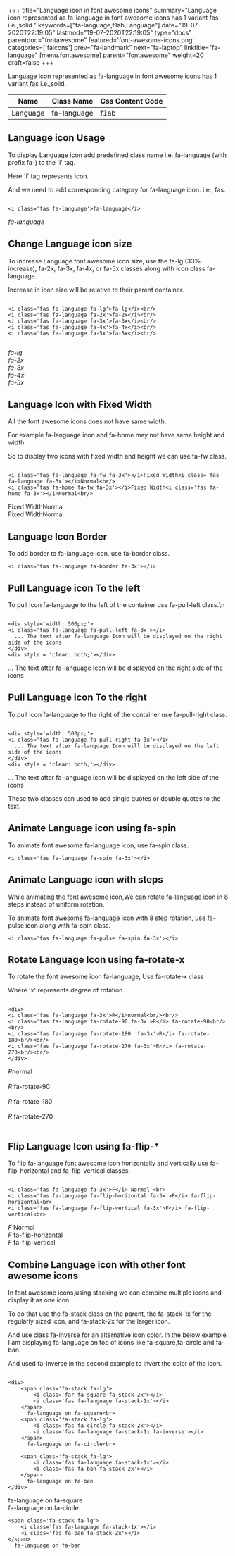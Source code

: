 +++
title="Language icon in font awesome icons"
summary="Language icon represented as fa-language in font awesome icons has 1 variant fas i.e.,solid."
keywords=["fa-language,f1ab,Language"]
date="19-07-2020T22:19:05"
lastmod="19-07-2020T22:19:05"
type="docs"
parentdoc="fontawesome"
featured='font-awesome-icons.png'
categories=['faicons']
prev="fa-landmark"
next="fa-laptop"
linktitle="fa-language"
[menu.fontawesome]
parent="fontawesome"
weight=20
draft=false
+++


Language icon represented as fa-language in font awesome icons has 1 variant fas i.e.,solid.

<div class='table-responsive'><table class='table'><thead><tr><th>Name</th><th>Class Name</th><th>Css Content Code</th></tr></thead><tbody><tr><td>Language</td><td>fa-language</td><td>f1ab</td></tr></tbody></table></div>



## Language icon Usage

To display Language icon add predefined class name i.e.,fa-language (with prefix fa-) to the 'i' tag.

Here 'i' tag represents icon.

And we need to add corresponding category for fa-language icon. i.e., fas.


```

<i class='fas fa-language'>fa-language</i>
```

<i class='fas fa-language'>fa-language</i>




## Change Language icon size
To increase Language font awesome icon size, use the fa-lg (33% increase), fa-2x, fa-3x, fa-4x, or fa-5x classes along with icon class fa-language.

Increase in icon size will be relative to their parent container. 

```

<i class='fas fa-language fa-lg'>fa-lg</i><br/>
<i class='fas fa-language fa-2x'>fa-2x</i><br/>
<i class='fas fa-language fa-3x'>fa-3x</i><br/>
<i class='fas fa-language fa-4x'>fa-4x</i><br/>
<i class='fas fa-language fa-5x'>fa-5x</i><br/>
            
```

<i class='fas fa-language fa-lg'>fa-lg</i><br/>
<i class='fas fa-language fa-2x'>fa-2x</i><br/>
<i class='fas fa-language fa-3x'>fa-3x</i><br/>
<i class='fas fa-language fa-4x'>fa-4x</i><br/>
<i class='fas fa-language fa-5x'>fa-5x</i><br/>
            



## Language Icon with Fixed Width 

All the font awesome icons does not have same width.

For example fa-language icon and fa-home may not have same height and width.

So to display two icons with fixed width and height we can use fa-fw class.


```

<i class='fas fa-language fa-fw fa-3x'></i>Fixed Width<i class='fas fa-language fa-3x'></i>Normal<br/>
<i class='fas fa-home fa-fw fa-3x'></i>Fixed Width<i class='fas fa-home fa-3x'></i>Normal<br/>
```

<i class='fas fa-language fa-fw fa-3x'></i>Fixed Width<i class='fas fa-language fa-3x'></i>Normal<br/>
<i class='fas fa-home fa-fw fa-3x'></i>Fixed Width<i class='fas fa-home fa-3x'></i>Normal<br/>



## Language Icon Border 

To add border to fa-language icon, use fa-border class.


```
<i class='fas fa-language fa-border fa-3x'></i>

```
<i class='fas fa-language fa-border fa-3x'></i>





## Pull Language icon To the left

To pull icon fa-language to the left of the container use fa-pull-left class.\n

```

<div style='width: 500px;'>
<i class='fas fa-language fa-pull-left fa-3x'></i>
  ... The text after fa-language Icon will be displayed on the right side of the icons
</div>
<div style = 'clear: both;'></div>
```

<div style='width: 500px;'>
<i class='fas fa-language fa-pull-left fa-3x'></i>
  ... The text after fa-language Icon will be displayed on the right side of the icons
</div>
<div style = 'clear: both;'></div>




## Pull Language icon To the right
To pull icon fa-language to the right of the container use fa-pull-right class.

```

<div style='width: 500px;'>
<i class='fas fa-language fa-pull-right fa-3x'></i>
  ... The text after fa-language Icon will be displayed on the left side of the icons
</div>
<div style = 'clear: both;'></div>
```

<div style='width: 500px;'>
<i class='fas fa-language fa-pull-right fa-3x'></i>
  ... The text after fa-language Icon will be displayed on the left side of the icons
</div>
<div style = 'clear: both;'></div>

These two classes can used to add single quotes or double quotes to the text.


## Animate Language icon using fa-spin
To animate font awesome fa-language icon, use fa-spin class.

```
<i class='fas fa-language fa-spin fa-3x'></i>
```
<i class='fas fa-language fa-spin fa-3x'></i>




## Animate Language icon with steps
While animating the font awesome icon,We can rotate fa-language icon in 8 steps instead of uniform rotation.

To animate font awesome fa-language icon with 8 step rotation, use fa-pulse icon along with fa-spin class.


```
<i class='fas fa-language fa-pulse fa-spin fa-3x'></i>

```
<i class='fas fa-language fa-pulse fa-spin fa-3x'></i>





## Rotate Language Icon using fa-rotate-x
To rotate the font awesome icon fa-language, Use fa-rotate-x class

Where 'x' represents degree of rotation.


```

<div>
<i class='fas fa-language fa-3x'>R</i>normal<br/><br/>
<i class='fas fa-language fa-rotate-90 fa-3x'>R</i> fa-rotate-90<br/><br/> 
<i class='fas fa-language fa-rotate-180  fa-3x'>R</i> fa-rotate-180<br/><br/> 
<i class='fas fa-language fa-rotate-270 fa-3x'>R</i> fa-rotate-270<br/><br/>
</div>
```

<div>
<i class='fas fa-language fa-3x'>R</i>normal<br/><br/>
<i class='fas fa-language fa-rotate-90 fa-3x'>R</i> fa-rotate-90<br/><br/> 
<i class='fas fa-language fa-rotate-180  fa-3x'>R</i> fa-rotate-180<br/><br/> 
<i class='fas fa-language fa-rotate-270 fa-3x'>R</i> fa-rotate-270<br/><br/>
</div>




## Flip Language Icon using fa-flip-*
To flip fa-language font awesome icon horizontally and vertically use fa-flip-horizontal and fa-flip-vertical classes. 

```

<i class='fas fa-language fa-3x'>F</i> Normal <br>
<i class='fas fa-language fa-flip-horizontal fa-3x'>F</i> fa-flip-horizontal<br>
<i class='fas fa-language fa-flip-vertical fa-3x'>F</i> fa-flip-vertical<br>
```

<i class='fas fa-language fa-3x'>F</i> Normal <br>
<i class='fas fa-language fa-flip-horizontal fa-3x'>F</i> fa-flip-horizontal<br>
<i class='fas fa-language fa-flip-vertical fa-3x'>F</i> fa-flip-vertical<br>




## Combine Language icon with other font awesome icons
In font awesome icons,using stacking we can combine multiple icons and display it as one icon 

To do that use the fa-stack class on the parent, the fa-stack-1x for the regularly sized icon, and fa-stack-2x for the larger icon.

And use class fa-inverse for an alternative icon color. 
In the below example, I am displaying fa-language on top of icons like fa-square,fa-circle and fa-ban.

And used fa-inverse in the second example to invert the color of the icon.

```

<div>
    <span class='fa-stack fa-lg'>
        <i class='far fa-square fa-stack-2x'></i>
        <i class='fas fa-language fa-stack-1x'></i>
    </span>
      fa-language on fa-square<br>
    <span class='fa-stack fa-lg'>
        <i class='fas fa-circle fa-stack-2x'></i>
        <i class='fas fa-language fa-stack-1x fa-inverse'></i>
    </span>
      fa-language on fa-circle<br>

    <span class='fa-stack fa-lg'>
        <i class='fas fa-language fa-stack-1x'></i>
        <i class='fas fa-ban fa-stack-2x'></i>
    </span>
      fa-language on fa-ban
</div>
```

<div>
    <span class='fa-stack fa-lg'>
        <i class='far fa-square fa-stack-2x'></i>
        <i class='fas fa-language fa-stack-1x'></i>
    </span>
      fa-language on fa-square<br>
    <span class='fa-stack fa-lg'>
        <i class='fas fa-circle fa-stack-2x'></i>
        <i class='fas fa-language fa-stack-1x fa-inverse'></i>
    </span>
      fa-language on fa-circle<br>

    <span class='fa-stack fa-lg'>
        <i class='fas fa-language fa-stack-1x'></i>
        <i class='fas fa-ban fa-stack-2x'></i>
    </span>
      fa-language on fa-ban
</div>






